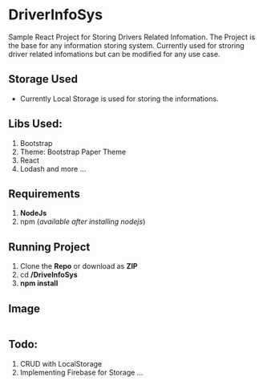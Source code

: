 # DriverInfoSys
Sample React Project for Storing Drivers Related Infomation. The Project is the base for any information storing system. Currently used for stroring driver related infomations but can be modified for any use case.

## Storage Used
- Currently Local Storage is used for storing the informations.

## Libs Used:
1. Bootstrap
2. Theme: Bootstrap Paper Theme
3. React
4. Lodash and more ...

## Requirements
1. **NodeJs**
2. npm (*available after installing nodejs*)

## Running Project
1. Clone the **Repo** or download as **ZIP**
2. cd **/DriveInfoSys**
3. **npm install**

## Image
<img src=""/>

## Todo:
1. CRUD with LocalStorage
2. Implementing Firebase for Storage
...
